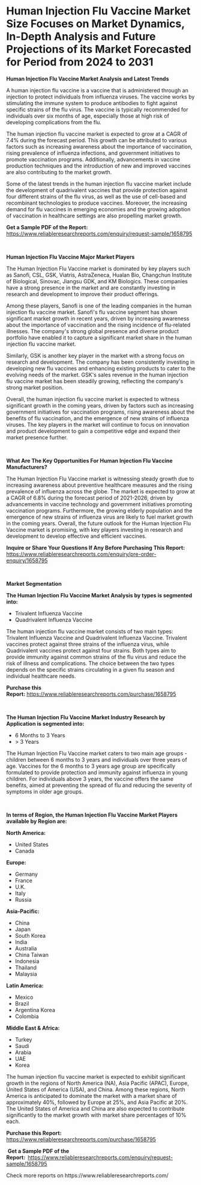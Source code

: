 <p><h1>Human Injection Flu Vaccine Market Size Focuses on Market Dynamics, In-Depth Analysis and Future Projections of its Market Forecasted for Period from 2024 to 2031</h1></p><p><strong>Human Injection Flu Vaccine Market Analysis and Latest Trends</strong></p>
<p><p>A human injection flu vaccine is a vaccine that is administered through an injection to protect individuals from influenza viruses. The vaccine works by stimulating the immune system to produce antibodies to fight against specific strains of the flu virus. The vaccine is typically recommended for individuals over six months of age, especially those at high risk of developing complications from the flu.</p><p>The human injection flu vaccine market is expected to grow at a CAGR of 7.4% during the forecast period. This growth can be attributed to various factors such as increasing awareness about the importance of vaccination, rising prevalence of influenza infections, and government initiatives to promote vaccination programs. Additionally, advancements in vaccine production techniques and the introduction of new and improved vaccines are also contributing to the market growth.</p><p>Some of the latest trends in the human injection flu vaccine market include the development of quadrivalent vaccines that provide protection against four different strains of the flu virus, as well as the use of cell-based and recombinant technologies to produce vaccines. Moreover, the increasing demand for flu vaccines in emerging economies and the growing adoption of vaccination in healthcare settings are also propelling market growth.</p></p>
<p><strong>Get a Sample PDF of the Report:&nbsp;</strong> <a href="https://www.reliableresearchreports.com/enquiry/request-sample/1658795">https://www.reliableresearchreports.com/enquiry/request-sample/1658795</a></p>
<p>&nbsp;</p>
<p><strong>Human Injection Flu Vaccine Major Market Players</strong></p>
<p><p>The Human Injection Flu Vaccine market is dominated by key players such as Sanofi, CSL, GSK, Viatris, AstraZeneca, Hualan Bio, Changchun Institute of Biological, Sinovac, Jiangsu GDK, and KM Biologics. These companies have a strong presence in the market and are constantly investing in research and development to improve their product offerings.</p><p>Among these players, Sanofi is one of the leading companies in the human injection flu vaccine market. Sanofi's flu vaccine segment has shown significant market growth in recent years, driven by increasing awareness about the importance of vaccination and the rising incidence of flu-related illnesses. The company's strong global presence and diverse product portfolio have enabled it to capture a significant market share in the human injection flu vaccine market.</p><p>Similarly, GSK is another key player in the market with a strong focus on research and development. The company has been consistently investing in developing new flu vaccines and enhancing existing products to cater to the evolving needs of the market. GSK's sales revenue in the human injection flu vaccine market has been steadily growing, reflecting the company's strong market position.</p><p>Overall, the human injection flu vaccine market is expected to witness significant growth in the coming years, driven by factors such as increasing government initiatives for vaccination programs, rising awareness about the benefits of flu vaccination, and the emergence of new strains of influenza viruses. The key players in the market will continue to focus on innovation and product development to gain a competitive edge and expand their market presence further.</p></p>
<p>&nbsp;</p>
<p><strong>What Are The Key Opportunities For Human Injection Flu Vaccine Manufacturers?</strong></p>
<p><p>The Human Injection Flu Vaccine market is witnessing steady growth due to increasing awareness about preventive healthcare measures and the rising prevalence of influenza across the globe. The market is expected to grow at a CAGR of 6.8% during the forecast period of 2021-2026, driven by advancements in vaccine technology and government initiatives promoting vaccination programs. Furthermore, the growing elderly population and the emergence of new strains of influenza virus are likely to fuel market growth in the coming years. Overall, the future outlook for the Human Injection Flu Vaccine market is promising, with key players investing in research and development to develop effective and efficient vaccines.</p></p>
<p><strong>Inquire or Share Your Questions If Any Before Purchasing This Report:</strong> <a href="https://www.reliableresearchreports.com/enquiry/pre-order-enquiry/1658795">https://www.reliableresearchreports.com/enquiry/pre-order-enquiry/1658795</a></p>
<p>&nbsp;</p>
<p><strong>Market Segmentation</strong></p>
<p><strong>The Human Injection Flu Vaccine Market Analysis by types is segmented into:</strong></p>
<p><ul><li>Trivalent Influenza Vaccine</li><li>Quadrivalent Influenza Vaccine</li></ul></p>
<p><p>The human injection flu vaccine market consists of two main types: Trivalent Influenza Vaccine and Quadrivalent Influenza Vaccine. Trivalent vaccines protect against three strains of the influenza virus, while Quadrivalent vaccines protect against four strains. Both types aim to provide immunity against common strains of the flu virus and reduce the risk of illness and complications. The choice between the two types depends on the specific strains circulating in a given flu season and individual healthcare needs.</p></p>
<p><strong>Purchase this Report:&nbsp;</strong><a href="https://www.reliableresearchreports.com/purchase/1658795">https://www.reliableresearchreports.com/purchase/1658795</a></p>
<p>&nbsp;</p>
<p><strong>The Human Injection Flu Vaccine Market Industry Research by Application is segmented into:</strong></p>
<p><ul><li>6 Months to 3 Years</li><li>> 3 Years</li></ul></p>
<p><p>The Human Injection Flu Vaccine market caters to two main age groups - children between 6 months to 3 years and individuals over three years of age. Vaccines for the 6 months to 3 years age group are specifically formulated to provide protection and immunity against influenza in young children. For individuals above 3 years, the vaccine offers the same benefits, aimed at preventing the spread of flu and reducing the severity of symptoms in older age groups.</p></p>
<p>&nbsp;</p>
<p><strong>In terms of Region, the Human Injection Flu Vaccine Market Players available by Region are:</strong></p>
<p>
    <p> <strong> North America: </strong>
        <ul>
            <li>United States</li>
            <li>Canada</li>
        </ul>
        </p> 
    <p> <strong> Europe: </strong>
        <ul>
            <li>Germany</li>
            <li>France</li>
            <li>U.K.</li>
            <li>Italy</li>
            <li>Russia</li>
        </ul>
        </p> 
    <p> <strong> Asia-Pacific: </strong>
        <ul>
            <li>China</li>
            <li>Japan</li>
            <li>South Korea</li>
            <li>India</li>
            <li>Australia</li>
            <li>China Taiwan</li>
            <li>Indonesia</li>
            <li>Thailand</li>
            <li>Malaysia</li>
        </ul>
        </p> 
    <p> <strong> Latin America: </strong>
        <ul>
            <li>Mexico</li>
            <li>Brazil</li>
            <li>Argentina Korea</li>
            <li>Colombia</li>
        </ul>
        </p> 
    <p> <strong> Middle East & Africa: </strong>
        <ul>
            <li>Turkey</li>
            <li>Saudi</li>
            <li>Arabia</li>
            <li>UAE</li>
            <li>Korea</li>
        </ul>
    </p>
    </p>
<p><p>The human injection flu vaccine market is expected to exhibit significant growth in the regions of North America (NA), Asia Pacific (APAC), Europe, United States of America (USA), and China. Among these regions, North America is anticipated to dominate the market with a market share of approximately 40%, followed by Europe at 25%, and Asia Pacific at 20%. The United States of America and China are also expected to contribute significantly to the market growth with market share percentages of 10% each.</p></p>
<p><strong>Purchase this Report: </strong><a href="https://www.reliableresearchreports.com/purchase/1658795">https://www.reliableresearchreports.com/purchase/1658795</a></p>
<p>&nbsp;<strong>Get a Sample PDF of the Report:&nbsp;&nbsp;</strong><a href="https://www.reliableresearchreports.com/enquiry/request-sample/1658795">https://www.reliableresearchreports.com/enquiry/request-sample/1658795</a></p>
<p><strong></strong></p>
<p>Check more reports on https://www.reliableresearchreports.com/</p>